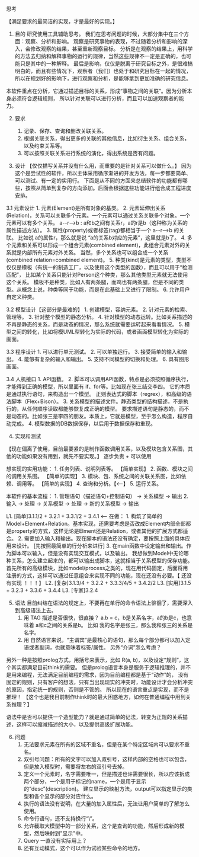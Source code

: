 思考

【满足要求的最简洁的实现，才是最好的实现。】

1. 目的
研究使用工具辅助思考。
我们在思考问题的时候，大部分集中在三个方面：观察、分析和影响。
观察是研究事物的表现，不过随着分析和影响的深入，会修改观察的结果，甚至重新观察目标。
分析是在观察的结果上，用科学的方法去归纳和解释事物的运行的规律，当然这些规律不一定是正确的，也可能只是其中的一种解释。
最后是影响，仅仅是脱离于研究目标之外，是很难搞明白的，而且有些情况下，观察者（我们）也处于和研究目标在一起的情况，
所以在规划好的影响下，进行观察和分析，是能够拿到更加准确的研究信息。

本软件重点在分析，它通过描述目标的关系，形成“事物之间的关联”。因为分析本身必须符合逻辑规则，
所以针对关联可以进行分析，而且可以加速观察者的能力。

2. 要求
	1. 记录、保存、查询和删改关联关系。
	2. 根据关联关系，得出更多的关联的其他信息，比如衍生关系、组合关系，以及约束关系等。
	3. 可以按照关联关系进行系统的演化，得出系统是否有问题。

3. 设计
【仅仅描写关系并没有什么用，而重要的是针对关系可以做什么。】
因为这个是尝试性的软件，所以主体采用循序渐进的开发方法，每一步都要简单、可以测试、有一定的实用行。
下面是从不同的方面来总结软件的功能都有哪些，按照从简单到复杂的方向添加。后面会根据这些功能进行组合成工程进度安排。

3.1 元素设计
	1. 元素(Element)是所有对象的基类。
	2. 元素延伸出关系(Relation)，关系可以关联多个元素。一个元素可以通过关系关联多个对象。一个元素可以有多个关系。
		a--r-->b : a和b之间有关系r，a的r是b（这种称为关系的属性描述方法）。
	3. 属性(property)或者标签(tag)都相当于一个 a--r-->b 的关联。
		比如说 a的属性r，那么就是说 “a的关系b对应的元素”，这里就是b了。
	4. 多个元素和关系可以形成一个组合元素(combined element)，此组合元素对外的关系就是内部所有元素对外关系。
		当然，多个关系也可以组合成一个关系(combined relation=combined element)。
	5. 种类(kind)是元素的类型，类型不仅仅是模板（有统一的制造工厂，以及使用这个类型的函数），而且可以用于“检测匹配”，
		比如某个关系只能针对Person这个种类，那么其他类型元素就无法使用这个关系。
		模板不是种类，比如人有两条腿，而鸡也有两条腿，但是不同的类型。从概念上说，种类等同于功能，而是在此基础上又进行了限制。
	6. 允许用户自定义种类。

3.2 模型设计【这部分是最难的】
	1. 创建模型，容纳元素。
	2. 针对元素的检索、管理等。
	3. 针对整个模型的静态分析。
	4. 针对模型的动态运转。比如关系描述的不再是静态的关系，而是动态的情况，那么系统就需要运转起来看看情况。
	5. 模型之间的转化，比如将模UML型转化为实际的代码，或者画面模型转化为实际的画面。

3.3 程序设计
	1. 可以进行单元测试。
	2. 可以单独运行。
	3. 接受简单的输入和输出。
	4. 能够有复杂的输入和输出。
	5. 支持不同模型的切换和处理。
	6. 具有图形画面。
	
3.4 人机接口
	1. API函数。
	2. 脚本可以调用API函数，特点是必须按照循序执行，才能得到正确的模型，所以里面有 if、for等。比如现在张三结交李四。
	   它的本质是通过执行语句，来构造出一个模型。
	   正则表达式的脚本（regrex），和高级的语法脚本（Flex+Bison）。
	3. 关系模型的描述文件。静态类型的结构描述，不是执行的，从任何顺序读取都能够恢复成正确的模型。
	   要求描述语句是静态的，而不是动态的。比如张三是李四的朋友。本质上，它就是模型，至于怎么构造，程序自动完成。
	4. 模型数据的DB数据保存，以后用于数据保存和重现。

4. 实现和测试

【现在偏离了使用，目前最要紧的是制作函数调用关系，以及模块包含关系图，其他的功能如果没有用到，就先不要实现。】
逐步负责 + 可以使用

想实现的实用功能：
	1. 任务列表、说明列表等。 【简单实现】
	2. 函数、模块之间的调用关系图。 【简单的实现】
	3. 模块、包、系统之间的关联关系图，比如依赖、调用等。 【简单的实现】
	4. 查询和分析。【<--】
	5. 运行关系。

本软件的基本流程：
	1. 管理语句（描述语句+控制语句） -> 关系模型 -> 输出
	2. 输入 -> 处理 -> 关系模型 -> 处理 -> 新的关系模型 -> 输出

L1. [简单]3.1.1/2 + 3.2.1 + 3.3.1/2 + 3.4.1  <-- 在做：
	1. 构筑了简单的Model+Element+Relation。基本实现，还需要考虑是否改成Element内部全部都是property的方式，这样无论是Elment还是Relation，或者其他的扩展方式都适合。
	2. 需要加入输入和输出。现在脚本的语法还没有确定，要按照上面的具体应用来设计。 [先按照最简单的行分析来进行]
	3. 在main函数中设定输出和输出。作为脚本可以输入，但是没有实现交互模式，以及输出。
		我想做到Model中无论哪种关系，怎么建立起来的，都可以输出成脚本，这就相当于关系模型的保存功能。
		首先所有的高级模块，比如model/process之类的，现在用代码固定，后面将用注册的方式，这样可以通过任意组合来实现不同的功能，现在还没有必要。【 还没有实现 ！！！】
L2. [复杂]3.1.3/4 + 3.2.2 + 3.3.3/4/5 + 3.4.2/2
L3. [实用]3.1.5 + 3.2.3 + 3.3.6 + 3.4.4
L3. [专家]3.2.4

5. 语法
目前纠结在语法的规定上，不要再在单行的命令语法上徘徊了，需要深入到高级语法上去。
	1. 用 TAG 描述是否很快，很直接？ a.b = c，b是关系名字，a的b是c，也意味着 a和c之间的关系是b。
		比如 我的名字是张三，那么我和张三的关系是名字。
	2. 用 自然语言来说，“主谓宾”是最核心的语句，那么每个部分都可以加入定语或者副词，也就意味着标签/属性。
		另外“介词”怎么考虑？
	
另外一种是按照prolog方式，用括号来表示，比如 R(a, b)，以及设定“规则”，这个其实都满足目前think的需要。
	但是prolog语言本身是服务于逻辑推理的，并不是用来编程，无法满足目前编程的需求，因为目前编程都是基于“动作”的，
	没有固定的规则，只有客户的想法，只有当出现现实的冲突时，功能设计才会分析冲突的原因，指定统一的规则，否则是不管的。
	所以现在的语言重点是实现，而不是推理！
	【这个也是我目前制作think时的最大困惑地方，如何在普通编程中用到关系推理？】

语法中是否可以提供一个造型能力？就是通过简单的记法，转变为正规的关系描述，这样可以缩减描述的大小，以及提供高级扩展功能。

6. 问题
	1. 无法要求元素在所有的区域不重名，但是在某个特定区域内可以要求不重名。
	2. 双引号问题：所有的文字可以加入双引号，这样内部的空格也可以包含，但是放入模型时，需要将左右的双引号去掉。
	3. 定义一个元素时，名字需要唯一，但是描述也许需要很长，所以应该拆成两个部分，一个是用于标记的name，一个是用于显示的“desc”(description)。
		建立显示的映射方法，output可以指定显示的类型和各个显示的部分对应什么。
	4. 执行的语法没有说明，在大量的加入属性后，无法让用户简单的了解怎么使用。
	5. 命令行语句，还不支持换行“\”。
	6. 允许截取大模型中的一部分关系，这个是查询的功能，然后形成新的模型，然后映射到"显示"中。
	7. Query 一直没有实际用上？
	8. 还有互动模式，这个可以作为试验某些命令的地方。
